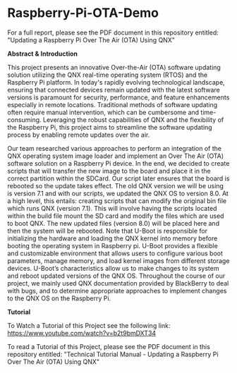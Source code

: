 # Raspberry-Pi-OTA-Demo

For a full report, please see the PDF document in this repository entitled: "Updating a Raspberry Pi Over The Air (OTA) Using QNX"

**Abstract & Introduction**

This project presents an innovative Over-the-Air (OTA) software updating solution utilizing the QNX real-time operating system (RTOS) and the Raspberry Pi platform. In today's rapidly evolving technological landscape, ensuring that connected devices remain updated with the latest software versions is paramount for security, performance, and feature enhancements especially in remote locations. Traditional methods of software updating often require manual intervention, which can be cumbersome and time-consuming. Leveraging the robust capabilities of QNX and the flexibility of the Raspberry Pi, this project aims to streamline the software updating process by enabling remote updates over the air.

Our team researched various approaches to perform an integration of the QNX operating system image loader and implement an Over The Air (OTA) software solution on a Raspberry Pi device. In the end, we decided to create scripts that will transfer the new image to the board and place it in the correct partition within the SDCard. Our script later ensures that the board is rebooted so the update takes effect. The old QNX version we will be using is version 7.1 and with our scripts, we updated the QNX OS to version 8.0.  At a high level, this entails: creating scripts that can modify the original bin file which runs QNX (version 7.1). This will involve having the scripts located within the build file  mount the SD card and modify the files which are used to boot QNX. The new updated files (version 8.0) will be placed here and then the system will be rebooted. Note that U-Boot is responsible for initializing the hardware and loading the QNX  kernel into memory before booting the operating system in Raspberry pi. U-Boot provides a flexible and customizable environment that allows users to configure various boot parameters, manage memory, and load kernel images from different storage devices. U-Boot’s characteristics allow us to make changes to its system and reboot updated versions of the QNX OS. Throughout the course of our project, we mainly used QNX documentation provided by BlackBerry to deal with bugs, and to determine appropriate approaches to implement changes to the QNX OS on the Raspberry Pi.


**Tutorial**

To Watch a Tutorial of this Project see the following link: https://www.youtube.com/watch?v=b2t9bmDXT34

To read a Tutorial of this Project, please see the PDF document in this repository entitled: "Technical Tutorial Manual - Updating a Raspberry Pi Over The Air (OTA) Using QNX"
